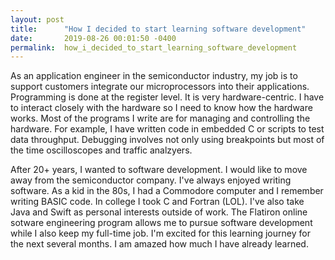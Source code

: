 ```yaml
---
layout: post
title:      "How I decided to start learning software development"
date:       2019-08-26 00:01:50 -0400
permalink:  how_i_decided_to_start_learning_software_development
---
```



As an application engineer in the semiconductor industry, my job is to support customers integrate our microprocessors into their applications. Programming is done at the register level. It is very hardware-centric. I have to interact closely with the hardware so I need to know how the hardware works. Most of the programs I write are for managing and controlling the hardware. For example, I have written code in embedded C or scripts to test data throughput. Debugging involves not only using breakpoints but most of the time oscilloscopes and traffic analzyers. 

After 20+ years, I wanted to software development. I would like to move away from the semiconductor company. I've always enjoyed writing software. As a kid in the 80s, I had a Commodore computer and I remember writing BASIC code. In college I took C and Fortran (LOL). I've also take Java and Swift as personal interests outside of work. The Flatiron online sotware engineering program allows me to pursue software development while I also keep my full-time job. I'm excited for this learning journey for the next several months. I am amazed how much I have already learned.



 
